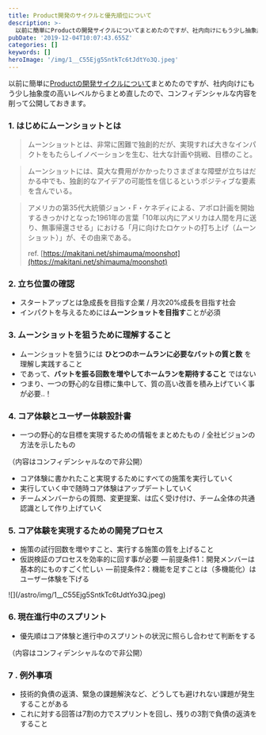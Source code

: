 ```yaml
---
title: Product開発のサイクルと優先順位について
description: >-
  以前に簡単にProductの開発サイクルについてまとめたのですが、社内向けにもう少し抽象度の高いレベルからまとめ直したので、コンフィデンシャルな内容を削って公開しておきます。
pubDate: '2019-12-04T10:07:43.655Z'
categories: []
keywords: []
heroImage: '/img/1__C55Ejg5SntkTc6tJdtYo3Q.jpeg'
---
```


以前に簡単に[Productの開発サイクルについて](https://medium.com/@geeknees/%E3%83%97%E3%83%AD%E3%83%80%E3%82%AF%E3%83%88%E9%96%8B%E7%99%BA%E3%81%AE%E3%82%B5%E3%82%A4%E3%82%AF%E3%83%AB-c8bb0202b4b1)まとめたのですが、社内向けにもう少し抽象度の高いレベルからまとめ直したので、コンフィデンシャルな内容を削って公開しておきます。

### 1\. はじめにムーンショットとは

> ムーンショットとは、非常に困難で独創的だが、実現すれば大きなインパクトをもたらしイノベーションを生む、壮大な計画や挑戦、目標のこと。

> ムーンショットには、莫大な費用がかかったりさまざまな障壁が立ちはだかる中でも、独創的なアイデアの可能性を信じるというポジティブな要素を含んでいる。

> アメリカの第35代大統領ジョン・F・ケネディによる、アポロ計画を開始するきっかけとなった1961年の言葉「10年以内にアメリカは人間を月に送り、無事帰還させる」における「月に向けたロケットの打ち上げ（ムーンショット）」が、その由来である。
>
> ref. [https://makitani.net/shimauma/moonshot](https://makitani.net/shimauma/moonshot)

### 2\. 立ち位置の確認

*   スタートアップとは急成長を目指す企業 / 月次20%成長を目指す社会
*   インパクトを与えるためには**ムーンショットを目指す**ことが必須

### 3\. ムーンショットを狙うために理解すること

*   ムーンショットを狙うには **ひとつのホームランに必要なバットの質と数** を理解し実践すること
*   であって、**バットを振る回数を増やしてホームランを期待すること** ではない
*   つまり、一つの野心的な目標に集中して、質の高い改善を積み上げていく事が必要‥！

### 4\. コア体験とユーザー体験設計書

*   一つの野心的な目標を実現するための情報をまとめたもの / 全社ビジョンの方法を示したもの

（内容はコンフィデンシャルなので非公開）

*   コア体験に書かれたこと実現するためにすべての施策を実行していく
*   実行していく中で随時コア体験はアップデートしていく
*   チームメンバーからの質問、変更提案、は広く受け付け、チーム全体の共通認識として作り上げていく

### 5\. コア体験を実現するための開発プロセス

*   施策の試行回数を増やすこと、実行する施策の質を上げること
*   仮説検証のプロセスを効率的に回す事が必要
     — 前提条件1：開発メンバーは基本的にものすごく忙しい
     — 前提条件2：機能を足すことは（多機能化）はユーザー体験を下げる

![]\(/astro/img/1__C55Ejg5SntkTc6tJdtYo3Q.jpeg)

### 6\. 現在進行中のスプリント

*   優先順はコア体験と進行中のスプリントの状況に照らし合わせて判断をする

（内容はコンフィデンシャルなので非公開）

### 7 . 例外事項

*   技術的負債の返済、緊急の課題解決など、どうしても避けれない課題が発生することがある
*   これに対する回答は7割の力でスプリントを回し、残りの3割で負債の返済をすること